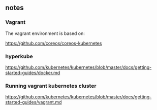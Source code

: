 ## notes

### Vagrant

The vagrant environment is based on:

https://github.com/coreos/coreos-kubernetes

### hyperkube

https://github.com/kubernetes/kubernetes/blob/master/docs/getting-started-guides/docker.md


### Running vagrant kubernetes cluster

https://github.com/kubernetes/kubernetes/blob/master/docs/getting-started-guides/vagrant.md
